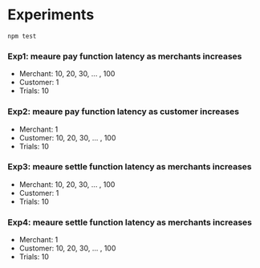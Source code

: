# Experiments

```
npm test
```

### Exp1: meaure pay function latency as merchants increases

- Merchant: 10, 20, 30, ... , 100
- Customer: 1
- Trials: 10

### Exp2: meaure pay function latency as customer increases

- Merchant: 1
- Customer: 10, 20, 30, ... , 100
- Trials: 10

### Exp3: meaure settle function latency as merchants increases

- Merchant: 10, 20, 30, ... , 100
- Customer: 1
- Trials: 10

### Exp4: meaure settle function latency as merchants increases

- Merchant: 1
- Customer: 10, 20, 30, ... , 100
- Trials: 10
